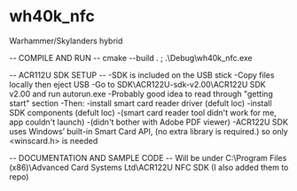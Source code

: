 # wh40k_nfc
Warhammer/Skylanders hybrid

-- COMPILE AND RUN --
cmake --build . ; .\Debug\wh40k_nfc.exe

-- ACR112U SDK SETUP --
-SDK is included on the USB stick
-Copy files locally then eject USB
-Go to SDK\ACR122U-sdk-v2.00\ACR122U SDK v2.00 and run autorun.exe
-Probably good idea to read through "getting start" section
-Then:
    -install smart card reader driver (defult loc)
    -install SDK components (defult loc)
    -(smart card reader tool didn't work for me, app couldn't launch)
    -(didn't bother with Adobe PDF viewer)
-ACR122U SDK uses Windows’ built-in Smart Card API, (no extra library is required.) so  only <winscard.h> is needed

-- DOCUMENTATION AND SAMPLE CODE --
Will be under C:\Program Files (x86)\Advanced Card Systems Ltd\ACR122U NFC SDK (I also added them to repo)
